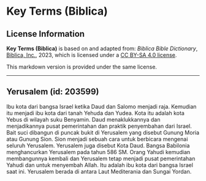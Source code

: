 # Key Terms (Biblica)

## License Information

**Key Terms (Biblica)** is based on and adapted from: _Biblica Bible Dictionary_, [Biblica, Inc.](https://www.biblica.com/), 2023, which is licensed under a [CC BY-SA 4.0 license](https://creativecommons.org/licenses/by-sa/4.0/legalcode.en).

This markdown version is provided under the same license.



--------------------------------

## Yerusalem (id: 203599)

Ibu kota dari bangsa Israel ketika Daud dan Salomo menjadi raja. Kemudian itu menjadi ibu kota dari tanah Yehuda dan Yudea. Kota itu adalah kota Yebus di wilayah suku Benyamin. Daud menaklukkannya dan menjadikannya pusat pemerintahan dan praktik penyembahan dari Israel. Bait suci dibangun di puncak bukit di Yerusalem yang disebut Gunung Moria atau Gunung Sion. Sion menjadi sebuah cara untuk berbicara mengenai seluruh Yerusalem. Yerusalem juga disebut Kota Daud. Bangsa Babilonia menghancurkan Yerusalem pada tahun 586 SM. Orang Yahudi kemudian membangunnya kembali dan Yerusalem tetap menjadi pusat pemerintahan Yahudi dan untuk menyembah Allah. Itu adalah ibu kota dari bangsa Israel saat ini. Yerusalem berada di antara Laut Mediterania dan Sungai Yordan.


